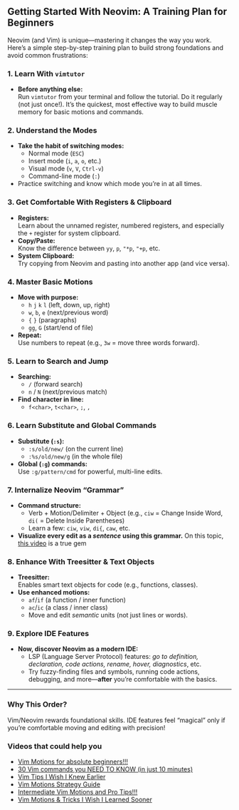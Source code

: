 ## Getting Started With Neovim: A Training Plan for Beginners

Neovim (and Vim) is unique—mastering it changes the way you work. Here’s a simple step-by-step training plan to build strong foundations and avoid common frustrations:

### 1. Learn With `vimtutor`

- **Before anything else:**  
  Run `vimtutor` from your terminal and follow the tutorial. Do it regularly (not just once!). It’s the quickest, most effective way to build muscle memory for basic motions and commands.

### 2. Understand the Modes

- **Take the habit of switching modes:**  
  - Normal mode (`ESC`)
  - Insert mode (`i`, `a`, `o`, etc.)
  - Visual mode (`v`, `V`, `Ctrl-v`)
  - Command-line mode (`:`)
- Practice switching and know which mode you’re in at all times.

### 3. Get Comfortable With Registers & Clipboard

- **Registers:**  
  Learn about the unnamed register, numbered registers, and especially the `+` register for system clipboard.
- **Copy/Paste:**  
  Know the difference between `yy`, `p`, `"*p`, `"+p`, etc.
- **System Clipboard:**  
  Try copying from Neovim and pasting into another app (and vice versa).

### 4. Master Basic Motions

- **Move with purpose:**  
  - `h` `j` `k` `l` (left, down, up, right)
  - `w`, `b`, `e` (next/previous word)
  - `{` `}` (paragraphs)
  - `gg`, `G` (start/end of file)
- **Repeat:**  
  Use numbers to repeat (e.g., `3w` = move three words forward).

### 5. Learn to Search and Jump

- **Searching:**  
  - `/` (forward search)
  - `n` / `N` (next/previous match)
- **Find character in line:**  
  - `f<char>`, `t<char>`, `;`, `,`

### 6. Learn Substitute and Global Commands

- **Substitute (`:s`):**  
  - `:s/old/new/` (on the current line)
  - `:%s/old/new/g` (in the whole file)
- **Global (`:g`) commands:**  
  Use `:g/pattern/cmd` for powerful, multi-line edits.

### 7. Internalize Neovim “Grammar”

- **Command structure:**  
  - Verb + Motion/Delimiter + Object (e.g., `ciw` = Change Inside Word, `di(` = Delete Inside Parentheses)
  - Learn a few: `ciw`, `viw`, `di{`, `caw`, etc.
- **Visualize every edit as a *sentence* using this grammar.**
On this topic, [this video](https://youtu.be/wlR5gYd6um0?si=ykZskEEIJImJ7sT8) is a true gem 

### 8. Enhance With Treesitter & Text Objects

- **Treesitter:**  
  Enables smart text objects for code (e.g., functions, classes).
- **Use enhanced motions:**  
  - `af`/`if` (a function / inner function)
  - `ac`/`ic` (a class / inner class)
  - Move and edit *semantic* units (not just lines or words).

### 9. Explore IDE Features

- **Now, discover Neovim as a modern IDE:**  
  - LSP (Language Server Protocol) features: *go to definition, declaration, code actions, rename, hover, diagnostics*, etc.
  - Try fuzzy-finding files and symbols, running code actions, debugging, and more—**after** you’re comfortable with the basics.

---

### Why This Order?

Vim/Neovim rewards foundational skills. IDE features feel “magical” only if you’re comfortable moving and editing with precision!

### Videos that could help you 
- [Vim Motions for absolute beginners!!!](https://www.youtube.com/watch?v=lWTzqPfy1gE)
- [30 Vim commands you NEED TO KNOW (in just 10 minutes)](https://youtu.be/wlR5gYd6um0?si=ykZskEEIJImJ7sT8)
- [Vim Tips I Wish I Knew Earlier](https://www.youtube.com/watch?v=5BU2gBOe9RU)
- [Vim Motions Strategy Guide](https://www.youtube.com/watch?v=ibNvyTD4Icg)
- [Intermediate Vim Motions and Pro Tips!!!](https://www.youtube.com/watch?v=nBjEzQlJLHE)
- [Vim Motions & Tricks I Wish I Learned Sooner](https://www.youtube.com/watch?v=RdyfT2dbt78)

